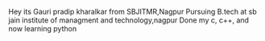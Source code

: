 Hey its Gauri pradip kharalkar from SBJITMR,Nagpur
Pursuing B.tech at sb jain institute of managment and technology,nagpur
Done my c, c++, and now learning python

